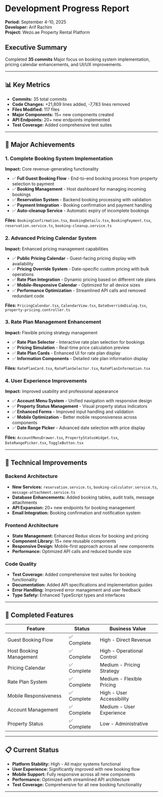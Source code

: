 # Development Progress Report
**Period:** September 4-10, 2025  
**Developer:** Arif Rachim  
**Project:** Wezo.ae Property Rental Platform  

## Executive Summary
Completed **35 commits**  Major focus on booking system implementation, pricing calendar enhancements, and UI/UX improvements.

---

## 📊 Key Metrics
- **Commits:** 35 total commits
- **Code Changes:** +21,809 lines added, -7,783 lines removed
- **Files Modified:** 117 files
- **Major Components:** 15+ new components created
- **API Endpoints:** 20+ new endpoints implemented
- **Test Coverage:** Added comprehensive test suites

---

## 🚀 Major Achievements

### 1. Complete Booking System Implementation
**Impact:** Core revenue-generating functionality
- ✅ **Full Guest Booking Flow** - End-to-end booking process from property selection to payment
- ✅ **Booking Management** - Host dashboard for managing incoming bookings  
- ✅ **Reservation System** - Backend booking processing with validation
- ✅ **Payment Integration** - Booking confirmation and payment handling
- ✅ **Auto-cleanup Service** - Automatic expiry of incomplete bookings

**Files:** `BookingConfirmation.tsx`, `BookingDetails.tsx`, `BookingPayment.tsx`, `reservation.service.ts`, `booking-cleanup.service.ts`

### 2. Advanced Pricing Calendar System
**Impact:** Enhanced pricing management capabilities
- ✅ **Public Pricing Calendar** - Guest-facing pricing display with availability
- ✅ **Pricing Override System** - Date-specific custom pricing with bulk operations
- ✅ **Rate Plan Integration** - Dynamic pricing based on different rate plans
- ✅ **Mobile-Responsive Calendar** - Optimized for all device sizes
- ✅ **Performance Optimization** - Streamlined API calls and removed redundant code

**Files:** `PricingCalendar.tsx`, `CalendarView.tsx`, `DateOverrideDialog.tsx`, `property-pricing.controller.ts`

### 3. Rate Plan Management Enhancement
**Impact:** Flexible pricing strategy management
- ✅ **Rate Plan Selector** - Interactive rate plan selection for bookings
- ✅ **Pricing Simulation** - Real-time price calculation preview
- ✅ **Rate Plan Cards** - Enhanced UI for rate plan display
- ✅ **Information Components** - Detailed rate plan information display

**Files:** `RatePlanCard.tsx`, `RatePlanSelector.tsx`, `RatePlanInformation.tsx`

### 4. User Experience Improvements
**Impact:** Improved usability and professional appearance
- ✅ **Account Menu System** - Unified navigation with responsive design
- ✅ **Property Status Management** - Visual property status indicators
- ✅ **Enhanced Forms** - Improved input handling and validation
- ✅ **Mobile Optimization** - Better mobile responsiveness across components
- ✅ **Date Range Picker** - Advanced date selection with price display

**Files:** `AccountMenuDrawer.tsx`, `PropertyStatusWidget.tsx`, `DateRangePicker.tsx`, `ToggleButton.tsx`

---

## 🔧 Technical Improvements

### Backend Architecture
- **New Services:** `reservation.service.ts`, `booking-calculator.service.ts`, `message-attachment.service.ts`
- **Database Enhancements:** Added booking tables, audit trails, message attachments
- **API Expansion:** 20+ new endpoints for booking management
- **Email Integration:** Booking confirmation and notification system

### Frontend Architecture  
- **State Management:** Enhanced Redux slices for booking and pricing
- **Component Library:** 15+ new reusable components
- **Responsive Design:** Mobile-first approach across all new components
- **Performance:** Optimized API calls and reduced bundle size

### Code Quality
- **Test Coverage:** Added comprehensive test suites for booking functionality
- **Documentation:** Added API specifications and implementation guides
- **Error Handling:** Improved error management and user feedback
- **Type Safety:** Enhanced TypeScript types and interfaces

---

## 🎯 Completed Features

| Feature | Status | Business Value |
|---------|---------|---------------|
| Guest Booking Flow | ✅ Complete | High - Direct Revenue |
| Host Booking Management | ✅ Complete | High - Operational Control |
| Pricing Calendar | ✅ Complete | Medium - Pricing Strategy |
| Rate Plan System | ✅ Complete | Medium - Flexible Pricing |
| Mobile Responsiveness | ✅ Complete | High - User Accessibility |
| Account Management | ✅ Complete | Medium - User Experience |
| Property Status | ✅ Complete | Low - Administrative |

---

## 📋 Current Status
- **Platform Stability:** High - All major systems functional
- **User Experience:** Significantly improved with new booking flow
- **Mobile Support:** Fully responsive across all new components  
- **Performance:** Optimized with streamlined API architecture
- **Test Coverage:** Comprehensive for all new booking functionality

---
